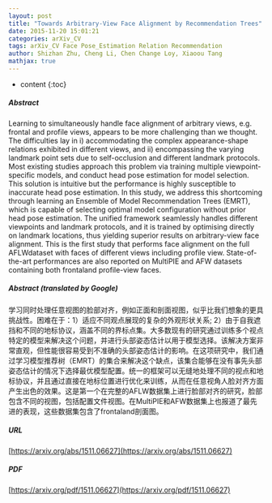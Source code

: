 ```yaml
---
layout: post
title: "Towards Arbitrary-View Face Alignment by Recommendation Trees"
date: 2015-11-20 15:01:21
categories: arXiv_CV
tags: arXiv_CV Face Pose_Estimation Relation Recommendation
author: Shizhan Zhu, Cheng Li, Chen Change Loy, Xiaoou Tang
mathjax: true
---
```


* content
{:toc}

##### Abstract
Learning to simultaneously handle face alignment of arbitrary views, e.g. frontal and profile views, appears to be more challenging than we thought. The difficulties lay in i) accommodating the complex appearance-shape relations exhibited in different views, and ii) encompassing the varying landmark point sets due to self-occlusion and different landmark protocols. Most existing studies approach this problem via training multiple viewpoint-specific models, and conduct head pose estimation for model selection. This solution is intuitive but the performance is highly susceptible to inaccurate head pose estimation. In this study, we address this shortcoming through learning an Ensemble of Model Recommendation Trees (EMRT), which is capable of selecting optimal model configuration without prior head pose estimation. The unified framework seamlessly handles different viewpoints and landmark protocols, and it is trained by optimising directly on landmark locations, thus yielding superior results on arbitrary-view face alignment. This is the first study that performs face alignment on the full AFLWdataset with faces of different views including profile view. State-of-the-art performances are also reported on MultiPIE and AFW datasets containing both frontaland profile-view faces.

##### Abstract (translated by Google)
学习同时处理任意视图的脸部对齐，例如正面和剖面视图，似乎比我们想象的更具挑战性。困难在于：1）适应不同观点展现的复杂的外观形状关系; 2）由于自我遮挡和不同的地标协议，涵盖不同的界标点集。大多数现有的研究通过训练多个视点特定的模型来解决这个问题，并进行头部姿态估计以用于模型选择。该解决方案非常直观，但性能很容易受到不准确的头部姿态估计的影响。在这项研究中，我们通过学习模型推荐树（EMRT）的集合来解决这个缺点，该集合能够在没有事先头部姿态估计的情况下选择最优模型配置。统一的框架可以无缝地处理不同的视点和地标协议，并且通过直接在地标位置进行优化来训练，从而在任意视角人脸对齐方面产生出色的效果。这是第一个在完整的AFLW数据集上进行脸部对齐的研究，脸部包含不同的视图，包括配置文件视图。在MultiPIE和AFW数据集上也报道了最先进的表现，这些数据集包含了frontaland剖面图。

##### URL
[https://arxiv.org/abs/1511.06627](https://arxiv.org/abs/1511.06627)

##### PDF
[https://arxiv.org/pdf/1511.06627](https://arxiv.org/pdf/1511.06627)

